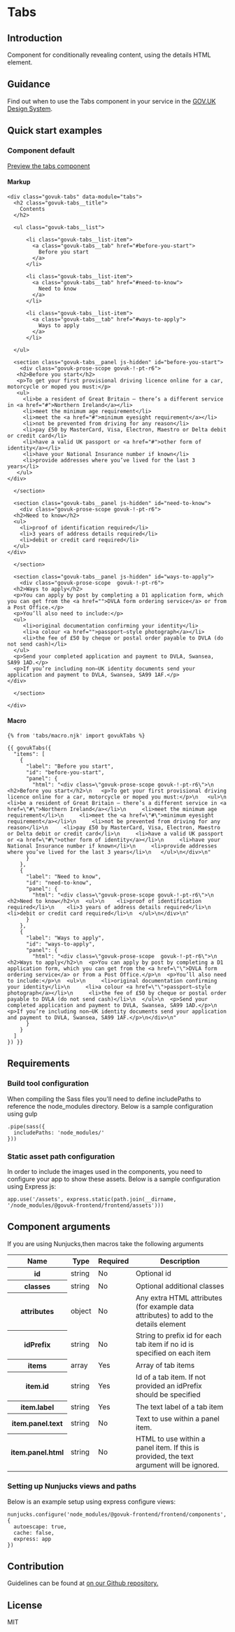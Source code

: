 # Tabs

## Introduction

Component for conditionally revealing content, using the details HTML element.

## Guidance

Find out when to use the Tabs component in your service in the [GOV.UK Design System](https://govuk-design-system-production.cloudapps.digital/components/tabs).

## Quick start examples

### Component default

[Preview the tabs component](http://govuk-frontend-review.herokuapp.com/components/tabs/preview)

#### Markup

    <div class="govuk-tabs" data-module="tabs">
      <h2 class="govuk-tabs__title">
        Contents
      </h2>

      <ul class="govuk-tabs__list">

          <li class="govuk-tabs__list-item">
            <a class="govuk-tabs__tab" href="#before-you-start">
              Before you start
            </a>
          </li>

          <li class="govuk-tabs__list-item">
            <a class="govuk-tabs__tab" href="#need-to-know">
              Need to know
            </a>
          </li>

          <li class="govuk-tabs__list-item">
            <a class="govuk-tabs__tab" href="#ways-to-apply">
              Ways to apply
            </a>
          </li>

      </ul>

      <section class="govuk-tabs__panel js-hidden" id="before-you-start">
        <div class="govuk-prose-scope govuk-!-pt-r6">
       <h2>Before you start</h2>
       <p>To get your first provisional driving licence online for a car, motorcycle or moped you must:</p>
       <ul>
         <li>be a resident of Great Britain – there’s a different service in <a href="#">Northern Ireland</a></li>
         <li>meet the minimum age requirement</li>
         <li>meet the <a href="#">minimum eyesight requirement</a></li>
         <li>not be prevented from driving for any reason</li>
         <li>pay £50 by MasterCard, Visa, Electron, Maestro or Delta debit or credit card</li>
         <li>have a valid UK passport or <a href="#">other form of identity</a></li>
         <li>have your National Insurance number if known</li>
         <li>provide addresses where you’ve lived for the last 3 years</li>
       </ul>
    </div>

      </section>

      <section class="govuk-tabs__panel js-hidden" id="need-to-know">
        <div class="govuk-prose-scope govuk-!-pt-r6">
      <h2>Need to know</h2>
      <ul>
        <li>proof of identification required</li>
        <li>3 years of address details required</li>
        <li>debit or credit card required</li>
      </ul>
    </div>

      </section>

      <section class="govuk-tabs__panel js-hidden" id="ways-to-apply">
        <div class="govuk-prose-scope  govuk-!-pt-r6">
      <h2>Ways to apply</h2>
      <p>You can apply by post by completing a D1 application form, which you can get from the <a href="">DVLA form ordering service</a> or from a Post Office.</p>
      <p>You’ll also need to include:</p>
      <ul>
         <li>original documentation confirming your identity</li>
         <li>a colour <a href="">passport–style photograph</a></li>
         <li>the fee of £50 by cheque or postal order payable to DVLA (do not send cash)</li>
      </ul>
      <p>Send your completed application and payment to DVLA, Swansea, SA99 1AD.</p>
      <p>If you’re including non–UK identity documents send your application and payment to DVLA, Swansea, SA99 1AF.</p>
    </div>

      </section>

    </div>

#### Macro

    {% from 'tabs/macro.njk' import govukTabs %}

    {{ govukTabs({
      "items": [
        {
          "label": "Before you start",
          "id": "before-you-start",
          "panel": {
            "html": "<div class=\"govuk-prose-scope govuk-!-pt-r6\">\n   <h2>Before you start</h2>\n   <p>To get your first provisional driving licence online for a car, motorcycle or moped you must:</p>\n   <ul>\n     <li>be a resident of Great Britain – there’s a different service in <a href=\"#\">Northern Ireland</a></li>\n     <li>meet the minimum age requirement</li>\n     <li>meet the <a href=\"#\">minimum eyesight requirement</a></li>\n     <li>not be prevented from driving for any reason</li>\n     <li>pay £50 by MasterCard, Visa, Electron, Maestro or Delta debit or credit card</li>\n     <li>have a valid UK passport or <a href=\"#\">other form of identity</a></li>\n     <li>have your National Insurance number if known</li>\n     <li>provide addresses where you’ve lived for the last 3 years</li>\n   </ul>\n</div>\n"
          }
        },
        {
          "label": "Need to know",
          "id": "need-to-know",
          "panel": {
            "html": "<div class=\"govuk-prose-scope govuk-!-pt-r6\">\n  <h2>Need to know</h2>\n  <ul>\n    <li>proof of identification required</li>\n    <li>3 years of address details required</li>\n    <li>debit or credit card required</li>\n  </ul>\n</div>\n"
          }
        },
        {
          "label": "Ways to apply",
          "id": "ways-to-apply",
          "panel": {
            "html": "<div class=\"govuk-prose-scope  govuk-!-pt-r6\">\n  <h2>Ways to apply</h2>\n  <p>You can apply by post by completing a D1 application form, which you can get from the <a href=\"\">DVLA form ordering service</a> or from a Post Office.</p>\n  <p>You’ll also need to include:</p>\n  <ul>\n     <li>original documentation confirming your identity</li>\n     <li>a colour <a href=\"\">passport–style photograph</a></li>\n     <li>the fee of £50 by cheque or postal order payable to DVLA (do not send cash)</li>\n  </ul>\n  <p>Send your completed application and payment to DVLA, Swansea, SA99 1AD.</p>\n  <p>If you’re including non–UK identity documents send your application and payment to DVLA, Swansea, SA99 1AF.</p>\n</div>\n"
          }
        }
      ]
    }) }}

## Requirements

### Build tool configuration

When compiling the Sass files you'll need to define includePaths to reference the node_modules directory. Below is a sample configuration using gulp

    .pipe(sass({
      includePaths: 'node_modules/'
    }))

### Static asset path configuration

In order to include the images used in the components, you need to configure your app to show these assets. Below is a sample configuration using Express js:

    app.use('/assets', express.static(path.join(__dirname, '/node_modules/@govuk-frontend/frontend/assets')))

## Component arguments

If you are using Nunjucks,then macros take the following arguments

<table class="govuk-table">

<thead class="govuk-table__head">

<tr class="govuk-table__row">

<th class="govuk-table__header" scope="col">Name</th>

<th class="govuk-table__header" scope="col">Type</th>

<th class="govuk-table__header" scope="col">Required</th>

<th class="govuk-table__header" scope="col">Description</th>

</tr>

</thead>

<tbody class="govuk-table__body">

<tr class="govuk-table__row">

<th class="govuk-table__header" scope="row">id</th>

<td class="govuk-table__cell ">string</td>

<td class="govuk-table__cell ">No</td>

<td class="govuk-table__cell ">Optional id</td>

</tr>

<tr class="govuk-table__row">

<th class="govuk-table__header" scope="row">classes</th>

<td class="govuk-table__cell ">string</td>

<td class="govuk-table__cell ">No</td>

<td class="govuk-table__cell ">Optional additional classes</td>

</tr>

<tr class="govuk-table__row">

<th class="govuk-table__header" scope="row">attributes</th>

<td class="govuk-table__cell ">object</td>

<td class="govuk-table__cell ">No</td>

<td class="govuk-table__cell ">Any extra HTML attributes (for example data attributes) to add to the details element</td>

</tr>

<tr class="govuk-table__row">

<th class="govuk-table__header" scope="row">idPrefix</th>

<td class="govuk-table__cell ">string</td>

<td class="govuk-table__cell ">No</td>

<td class="govuk-table__cell ">String to prefix id for each tab item if no id is specified on each item</td>

</tr>

<tr class="govuk-table__row">

<th class="govuk-table__header" scope="row">items</th>

<td class="govuk-table__cell ">array</td>

<td class="govuk-table__cell ">Yes</td>

<td class="govuk-table__cell ">Array of tab items</td>

</tr>

<tr class="govuk-table__row">

<th class="govuk-table__header" scope="row">item.id</th>

<td class="govuk-table__cell ">string</td>

<td class="govuk-table__cell ">Yes</td>

<td class="govuk-table__cell ">Id of a tab item. If not provided an idPrefix should be specified</td>

</tr>

<tr class="govuk-table__row">

<th class="govuk-table__header" scope="row">item.label</th>

<td class="govuk-table__cell ">string</td>

<td class="govuk-table__cell ">Yes</td>

<td class="govuk-table__cell ">The text label of a tab item</td>

</tr>

<tr class="govuk-table__row">

<th class="govuk-table__header" scope="row">item.panel.text</th>

<td class="govuk-table__cell ">string</td>

<td class="govuk-table__cell ">No</td>

<td class="govuk-table__cell ">Text to use within a panel item.</td>

</tr>

<tr class="govuk-table__row">

<th class="govuk-table__header" scope="row">item.panel.html</th>

<td class="govuk-table__cell ">string</td>

<td class="govuk-table__cell ">No</td>

<td class="govuk-table__cell ">HTML to use within a panel item. If this is provided, the text argument will be ignored.</td>

</tr>

</tbody>

</table>

### Setting up Nunjucks views and paths

Below is an example setup using express configure views:

    nunjucks.configure('node_modules/@govuk-frontend/frontend/components', {
      autoescape: true,
      cache: false,
      express: app
    })

## Contribution

Guidelines can be found at [on our Github repository.](https://github.com/alphagov/govuk-frontend/blob/master/CONTRIBUTING.md "link to contributing guidelines on our github repository")

## License

MIT